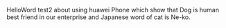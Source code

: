 HelloWord
test2 about using huawei Phone which show that Dog is human best friend in our enterprise and Japanese word of cat is Ne-ko.
